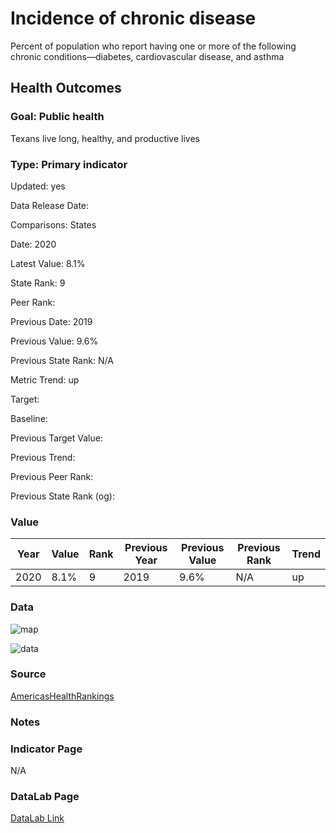 # Incidence of chronic disease

Percent of population who report having one or more of the following chronic conditions—diabetes, cardiovascular disease, and asthma

## Health Outcomes

### Goal: Public health

Texans live long, healthy, and productive lives

### Type: Primary indicator

Updated: yes

Data Release Date: 

Comparisons: States

Date: 2020

Latest Value: 8.1% 

State Rank: 9

Peer Rank: 

Previous Date: 2019

Previous Value: 9.6%

Previous State Rank: N/A

Metric Trend: up

Target: 

Baseline: 

Previous Target Value: 

Previous Trend: 

Previous Peer Rank: 

Previous State Rank (og): 

### Value

| Year      |  Value      | Rank        | Previous Year | Previous Value | Previous Rank | Trend | 
| ----------- | ----------- | ----------- | ----------- | ----------- | ----------- | -----------|
|   2020       | 8.1%       |  9         |      2019   |   9.6%      |     N/A      |    up       | 

### Data

![map](./map_chronic.PNG)

![data](./data_chronic.PNG)


### Source

[AmericasHealthRankings](https://www.americashealthrankings.org/explore/annual/measure/CHC/state/TX)


### Notes


### Indicator Page

N/A


### DataLab Page


[DataLab Link](https://datalab.texas2036.org/bwhqgjc/behavioral-risk-factor-surveillance-system-brfss-prevalence-data?accesskey=yaigzre)